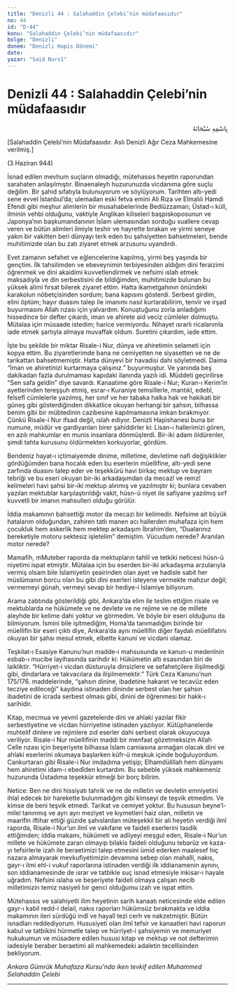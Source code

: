 ```yaml
---
title: "Denizli 44 : Salahaddin Çelebi’nin müdafaasıdır"
no: 44
id: "D-44"
konu: "Salahaddin Çelebi’nin müdafaasıdır"
bolge: "Denizli"
donem: "Denizli Hapis Dönemi"
date: 
yazar: "Said Nursî"
---
```


# Denizli 44 : Salahaddin Çelebi’nin müdafaasıdır

<p class="arabic" dir="rtl" title="Meal: “Her türlü noksan sıfatlardan yüce olan Allah’ın adıyla.”">بِاسْمِهِ سُبْحَانَهُ</p>

<p class="takdim">[Salahaddin Çelebi’nin Müdafaasıdır. Aslı Denizli Ağır Ceza Mahkemesine verilmiş.]</p>

<p class="takdim">(3 Haziran 944)</p>

İsnad edilen mevhum suçların olmadığı, mütehassıs heyetin raporundan sarahaten anlaşılmıştır. Binaenaleyh huzurunuzda vicdanıma göre suçlu değilim. Bir şahid sıfatıyla bulunuyorum ve söylüyorum. Tarihten altı-yedi sene evvel İstanbul’da; ulemadan eski fetva emini Ali Rıza ve Elmalılı Hamdi Efendi gibi meşhur alimlerin bir musahabelerinde Bediüzzaman; Üstad-ı küll, ilminin vehbi olduğunu, vaktiyle Anglikan kiliseleri başpiskoposunun ve Japonya’nın başkumandanının İslam ulemasından sorduğu suallere cevap veren ve bütün alimleri ilmiyle teshir ve hayrette bırakan ve yirmi seneye yakın bir vakitten beri dünyayı terk eden bu şahsiyetten bahsetmeleri, bende muhitimizde olan bu zatı ziyaret etmek arzusunu uyandırdı.

Evet zamanın sefahet ve eğlencelerine kapılmış, yirmi beş yaşında bir gençtim. İlk tahsilimden ve ebeveynimin terbiyesinden aldığım dini feraizimi öğrenmek ve dini akaidimi kuvvetlendirmek ve nefsimi ıslah etmek maksadıyla ve din serbestisini de bildiğimden, muhitimizde bulunan bu yüksek alimi fırsat bilerek ziyaret ettim. Hatta ikametgahının önündeki karakolun nöbetçisinden sordum; bana kapısını gösterdi. Serbest girdim, elini öptüm; hayır duasını talep ile imanımı nasıl kurtarabilirim, tenvir ve irşad buyurmasını Allah rızası için yalvardım. Konuştuğunu zorla anladığımı hissedince bir defter çıkardı, iman ve ahirete aid veciz cümleler dolmuştu. Mütalaa için müsaade istedim; harice vermiyordu. Nihayet ısrarlı ricalarımla iade etmek şartıyla almaya muvaffak oldum. Suretini çıkardım, iade ettim.

İşte bu şekilde bir miktar Risale-i Nur, dünya ve ahiretimin selameti için kopya ettim. Bu ziyaretlerimde bana ne cemiyetten ne siyasetten ve ne de tarikattan bahsetmemiştir. Hatta dünyevi bir havadisi dahi söyletmedi. Daima “İman ve ahiretinizi kurtarmaya çalışınız.” buyurmuştur. Ve yanında beş dakikadan fazla durulmaması kapıdaki ilanında yazılı idi. Müddeti geçirilirse “Sen safa geldin” diye savardı. Kanaatime göre Risale-i Nur; Kuran-ı Kerim’in ayetlerinden tereşşuh etmiş, esrar-ı Kuraniye temsillerle, mantıkî, edebî, felsefî cümlelerle yazılmış, her sınıf ve her tabaka halka hak ve hakikati bir güneş gibi gösterdiğinden dikkatlice okuyan herhangi bir şahsın, bilhassa benim gibi bir mübtedinin cazibesine kapılmamasına imkan bırakmıyor. Çünkü Risale-i Nur ifsad değil, ıslah ediyor. Denizli Hapishanesi buna bir numune, müdür ve gardiyanları birer şahiddirler ki: Lisan-ı hallerimizi gören, en azılı mahkumlar en munis insanlara dönmüşlerdi. Bir-iki adam öldürenler, şimdi tahta kurusunu öldürmekten korkuyorlar, gördüm.

Bendeniz hayat-ı içtimaiyemde dinime, milletime, devletime nafi değişiklikler gördüğümden bana hocalık eden bu eserlerin müellifine, altı-yedi sene zarfında duasını talep eder ve teşekkürü havi birkaç mektup ve bayram tebriği ve bu eseri okuyan bir-iki arkadaşımdan da mecazî ve remzî kelimeleri havi şahsi bir-iki mektup alınmış ve yazılmıştır ki; bunlara cevaben yazılan mektublar karşılaştırıldığı vakit, hüsn-ü niyet ile safiyane yazılmış sırf kuvvetli bir imanın mahsulleri olduğu görülür.

İddia makamının bahsettiği motor da mecazi bir kelimedir. Nefsime ait büyük hatalarım olduğundan, zahiren tatlı manen acı hallerden muhafaza için hem çocukluk hem askerlik hem mektep arkadaşım İbrahim’den, “Dualarınız bereketiyle motoru sektesiz işletelim” demiştim. Vücudum nerede? Aranılan motor nerede?

Mamafih, mMuteber raporda da mektupların tahlil ve tetkiki neticesi hüsn-ü niyetimi ispat etmiştir. Mütalaa için bu eserden bir-iki arkadaşıma arzularıyla vermiş olsam bile İslamiyetin şeairinden olan ayet ve hadisle sabit her müslümanın borcu olan bu gibi dini eserleri isteyene vermekte mahzur değil; vermemeyi günah, vermeyi sevap bir hediye-i İslamiye biliyorum.

Arama zabtında gösterildiği gibi, Ankara’da elim ile teslim ettiğim risale ve mektublarda ne hükümete ve ne devlete ve ne rejime ve ne de millete aleyhde bir kelime dahi yoktur ve görmedim. Ve böyle bir eseri olduğunu da bilmiyorum. İsmini bile işitmediğim, Homa’da tanımadığım birinde bir müellifin bir eseri çıktı diye, Ankara’da aynı müellifin diğer faydalı müellifatını okuyan bir şahsı mesul etmek, elbette kanuni ve vicdani olamaz.

Teşkilat-ı Esasiye Kanunu’nun madde-i mahsusunda ve kanun-u medenînin esbab-ı mucibe layihasında sarihdir ki: Hükümetin altı esasından biri de laikliktir. “Hürriyet-i vicdan düsturuyla dinsizlere ve sefahetçilere ilişilmediği gibi, dindarlara ve takvacılara da ilişilmemektir.” Türk Ceza Kanunu’nun 175/176. maddelerinde, “şahsın dinine, ibadetine hakaret ve tecavüz eden tecziye edileceği” kaydına istinaden dininde serbest olan her şahsın ibadetini de icrada serbest olması gibi, dinini de öğrenmesi bir hakk-ı sarihidir.

Kitap, mecmua ve yevmî gazetelerde dini ve ahlaki yazılar fikir serbestiyetine ve vicdan hürriyetine istinaden yazılıyor. Kütüphanelerde muhtelif dinlere ve rejimlere zıd eserler dahi serbest olarak okuyucuya veriliyor. Risale-i Nur müellifinin maddi bir menfaat gözetmeksizin Allah Celle rızası için beşeriyete bilhassa İslam camiasına armağan olacak dini ve ahlaki eserlerini okumaya başlarken küfr-ü meşkuk içinde boğuluyordum. Cankurtaran gibi Risale-i Nur imdadıma yetişip; Elhamdülillah hem dünyamı hem ahiretimi idam-ı ebedîden kurtardım. Bu sebeble yüksek mahkemeniz huzurunda Üstadıma teşekkür etmeği bir borç bilirim.

Netice: Ben ne dini hissiyatı tahrik ve ne de milletin ve devletin emniyetini ihlal edecek bir harekette bulunmadığım gibi kimseyi de teşvik etmedim. Ve kimse de beni teşvik etmedi. Tarikat ve cemiyet yoktur. Bu hususun beyne’l-milel tanınmış ve ayrı ayrı meziyet ve kıymetleri haiz olan, milletin ve maarifin iftihar ettiği güzide şahıslardan müteşekkil bir ali heyetin verdiği ilmî raporda, Risale-i Nur’un ilmî ve vakıfane ve faideli eserlerini tasdik ettiğimden; iddia makamı, hükümeti ve adliyeyi meşgul eden, Risale-i Nur’un millete ve hükümete zararı olmayıp bilakis faideli olduğunu tebarüz ve kaza-yı tefsirlerle izah ile beraetimizi talep etmesini ümid ederken maalesef hiç nazara almayarak mevkufiyetimizin devamına sebep olan mahalli, nakıs, gayr-ı ilmi ehl-i vukuf raporlarına istinaden verdiği ilk iddianamenin aynını, son iddianamesinde de ısrar ve tatbikle suç isnad etmesiyle inkisar-ı hayale uğradım. Nefsini ıslaha ve beşeriyete faideli olmaya çalışan necib milletimizin temiz nasiyeli bir genci olduğumu izah ve ispat ettim.

Mütehassıs ve salahiyetli ilim heyetinin sarih kanaatı neticesinde elde edilen gayr-ı kabil redd-i delail, nakıs raporları hükümsüz bırakmakta ve iddia makamının ileri sürdüğü indî ve hayalî tezi cerh ve nakzetmiştir. Bütün isnadları reddediyorum. Hususiyeti olan ilmî tefsir ve kanaatleri havi raporun kabul ve tatbikini hürmetle talep ve hürriyet-i şahsiyemin ve memuriyet hukukumun ve müsadere edilen hususi kitap ve mektup ve not defterimin iadesiyle beraber beraetimi ali mahkemedeki adaletin tecellisinden bekliyorum.

*Ankara Gümrük Muhafaza Kursu’nda iken tevkif edilen*
*Muhammed Selahaddin Çelebi*

***
